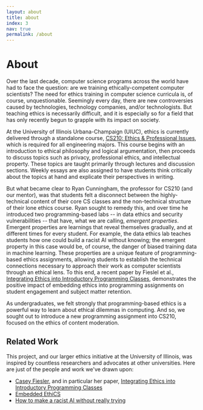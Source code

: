 ```yaml
---
layout: about
title: about
index: 3
nav: true
permalink: /about
---
```


# About

Over the last decade, computer science programs across the world have had to face the question: are we training ethically-competent
computer scientists? The need for ethics training in computer science curricula is, of course, unquestionable. Seemingly every day,
there are new controversies caused by technologies, technology companies, and/or technologists. But teaching ethics is necessarily
difficult, and it is especially so for a field that has only recently begun to grapple with its impact on society.

At the University of Illinois Urbana-Champaign (UIUC), ethics is currently delivered through a standalone course,
[CS210: Ethics & Professional Issues](https://cs.illinois.edu/academics/courses/cs210), which is required for all engineering majors. This course begins with an introduction
to ethical philosophy and logical argumentation, then proceeds to discuss topics such as privacy, professional ethics,
and intellectual property. These topics are taught primarily through lectures and discussion sections. Weekly essays
are also assigned to have students think critically about the topics at hand and explicate their perspectives in writing.

But what became clear to Ryan Cunningham, the professor for CS210 (and our mentor), was that students felt a disconnect between the highly-technical
content of their core CS classes and the non-technical structure of their lone ethics course. Ryan sought to remedy this, and over time he introduced two programming-based
labs -- in data ethics and security vulnerabilities -- that have, what we are calling, _emergent properties_. Emergent properties are
learnings that reveal themselves gradually, and at different times for every student. For example, the data ethics lab teaches students
how one could build a racist AI without knowing; the emergent property in this case would be, of course, the danger of biased
training data in machine learning. These properties are a unique feature of programming-based ethics assignments, allowing students
to establish the technical connections necessary to approach their work as computer scientists through an ethical lens. To this end,
a recent paper by Fieslel et al., [Integrating Ethics into Introductory Programming Classes](https://cmci.colorado.edu/~cafi5706/SIGCSE2021_IntegratingEthics.pdf),
demonstrates the positive impact of embedding ethics into programming assignments on student engagement and subject matter retention.

As undergraduates, we felt strongly that programming-based ethics is a powerful way to learn about ethical dilemmas in computing.
And so, we sought out to introduce a new programming assignment into CS210, focused on the ethics of content moderation.

## Related Work

This project, and our larger ethics initiative at the University of Illinois,
was inspired by countless researchers and advocates at other universities. Here
are just of the people and work we've drawn upon:

- [Casey Fiesler](https://caseyfiesler.com/), and in particular her paper, [Integrating Ethics into Introductory Programming Classes](https://cmci.colorado.edu/~cafi5706/SIGCSE2021_IntegratingEthics.pdf)
- [Embedded EthiCS](https://embeddedethics.seas.harvard.edu/)
- [How to make a racist AI without really trying](http://blog.conceptnet.io/posts/2017/how-to-make-a-racist-ai-without-really-trying/)
